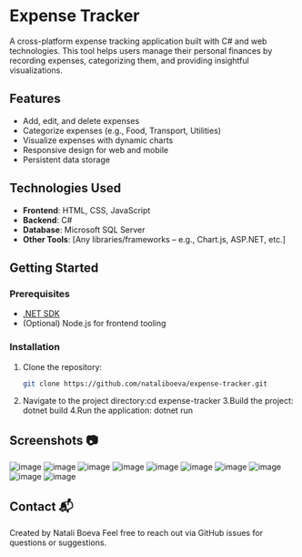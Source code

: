 # Expense Tracker
A cross-platform expense tracking application built with C# and web technologies. This tool helps users manage their personal finances by recording expenses, categorizing them, and providing insightful visualizations.

## Features
- Add, edit, and delete expenses
- Categorize expenses (e.g., Food, Transport, Utilities)
- Visualize expenses with dynamic charts
- Responsive design for web and mobile
- Persistent data storage

## Technologies Used
- **Frontend**: HTML, CSS, JavaScript
- **Backend**: C#
- **Database**: Microsoft SQL Server
- **Other Tools**: [Any libraries/frameworks – e.g., Chart.js, ASP.NET, etc.]


## Getting Started

### Prerequisites

- [.NET SDK](https://dotnet.microsoft.com/download)
- (Optional) Node.js for frontend tooling

### Installation

1. Clone the repository:
   ```bash
   git clone https://github.com/nataliboeva/expense-tracker.git
2. Navigate to the project directory:cd expense-tracker
3.Build the project: dotnet build
4.Run the application: dotnet run

## Screenshots 📷
![image](https://github.com/user-attachments/assets/5eb8b8e3-e19c-4184-b6b4-36ef53d4b51c)
![image](https://github.com/user-attachments/assets/011e1d9d-9e2a-4c01-8df8-07e554b4c093)
![image](https://github.com/user-attachments/assets/f6921523-265a-4c75-8cbc-d832932a3ba6)
![image](https://github.com/user-attachments/assets/d0da9189-9d8e-403b-80e6-415034a77d1d)
![image](https://github.com/user-attachments/assets/369b3d1b-ad3c-4f6c-bbfe-c8525622a886)
![image](https://github.com/user-attachments/assets/a0ca0133-46b5-44c9-88f7-34c0164f2d59)
![image](https://github.com/user-attachments/assets/cdcc9d0b-5d60-42d3-b709-8403f596b792)
![image](https://github.com/user-attachments/assets/d51e52eb-2683-492b-8714-817ca1054375)
![image](https://github.com/user-attachments/assets/d269770d-fc63-468f-9661-fcc63072d7c8)
![image](https://github.com/user-attachments/assets/73e669dd-9021-4318-8106-ac0eb922713a)
## Contact 📬
Created by Natali Boeva
Feel free to reach out via GitHub issues for questions or suggestions.
